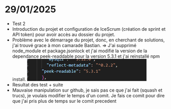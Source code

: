 # 29/01/2025

- Test 2
- Introduction du projet et configuration de IceScrum (création de sprint et API token) pour avoir accès au dossier du projet.
- Problème avec le démarrage du projet, donc, en cherchant de solutions, j'ai trouvé grace à mon camarade Bastian. => J'ai supprimé node_module et package.jsonlock et j'ai modifié la version de la dependance peek-readdable pour la version 5.3.1 et j'ai reinstallé npm install.
  ![alt text](image.png)
- Resultat des test + suite
- Mauvaise manipulation sur github, je sais pas ce que j'ai fait (squash et trucs), je voulais modifier le temps d'un comit. Je fais ce comit pour dire que j'ai pris plus de temps sur le comit precedent
